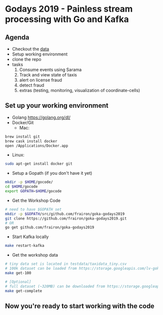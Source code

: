 # Godays 2019 - Painless stream processing with Go and Kafka

## Agenda
* Checkout the [data](https://github.com/frairon/goka-godays2019/blob/master/testdata/README.md)
* Setup working environment
* clone the repo
* tasks
  1. Consume events using Sarama
  1. Track and view state of taxis
  1. alert on license fraud
  1. detect fraud
  1. extras (testing, monitoring, visualization of coordinate-cells)

## Set up your working environment

* Golang https://golang.org/dl/
* Docker/Git
  * Mac:
```bash
brew install git
brew cask install docker
open /Applications/Docker.app
```

  * Linux:
```bash
sudo apt-get install docker git
```

* Setup a Gopath (if you don't have it yet)
```bash
mkdir -p $HOME/gocode/
cd $HOME/gocode
export GOPATH=$HOME/gocode
```

* Get the Workshop Code
```bash
# need to have $GOPATH set
mkdir -p $GOPATH/src/github.com/frairon/goka-godays2019
git clone https://github.com/frairon/goka-godays2019.git
# OR
go get github.com/frairon/goka-godays2019
```

* Start Kafka locally
```bash
make restart-kafka
```

* Get the workshop data
```bash
# tiny data set is located in testdata/taxidata_tiny.csv
# 100k dataset can be loaded from https://storage.googleapis.com/lv-goka-godays2019/taxidata_100k.csv
make get-100

# [Optional]
# full dataset (~320MB) can be downloaded from https://storage.googleapis.com/lv-goka-godays2019/taxidata_complete.csv
make get-complete
```



## Now you're ready to start working with the code
